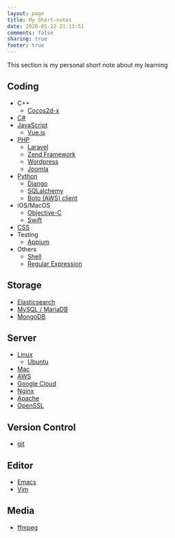 ```yaml
---
layout: page
title: My Short-notes
date: 2020-05-22 21:13:51
comments: false
sharing: true
footer: true
---
```


This section is my personal short note about my learning

## Coding

- C++
    - [Cocos2d-x](cocos2dx)
- [C#](csharp)
- [JavaScript](javascript)
    - [Vue.js](vue)
- [PHP](php)
    - [Laravel](laravel)
    - [Zend Framework](zend-framework)
    - [Wordpress](wordpress)
    - [Joomla](joomla)
- [Python](python)
    - [Django](django)
    - [SQLalchemy](sqlalchemy)
    - [Boto (AWS) client](python-boto)
- iOS/MacOS
    - [Objective-C](objective-c)
    - [Swift](swift)
- [CSS](css)
- Testing
    - [Appium](appium)
- Others
    - [Shell](shell-script)
    - [Regular Expression](regex)

## Storage

- [Elasticsearch](elasticsearch)
- [MySQL / MariaDB](mysql)
- [MongoDB](mongodb)

## Server

- [Linux](linux)
    - [Ubuntu](ubuntu)
- [Mac](mac)
- [AWS](aws)
- [Google Cloud](gcloud)
- [Nginx](nginx)
- [Apache](apache)
- [OpenSSL](openssl)

## Version Control

- [git](git)

## Editor

- [Emacs](emacs)
- [Vim](vim)

## Media

- [ffmpeg](ffmpeg)
